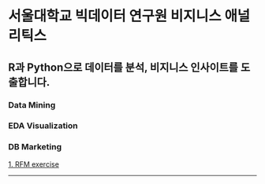 서울대학교 빅데이터 연구원 비지니스 애널리틱스
===================================

R과 Python으로 데이터를 분석, 비지니스 인사이트를 도출합니다.
-------------------------------------------------

### Data Mining
### EDA Visualization
### DB Marketing
[1. RFM exercise](https://github.com/lee-kyubong/data-analytics/tree/RFM-exercise)

------------------------------------------------

